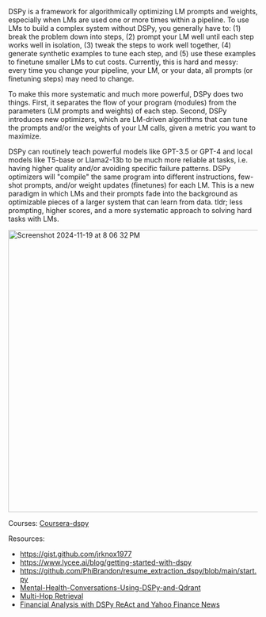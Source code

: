 DSPy is a framework for algorithmically optimizing LM prompts and weights, especially when LMs are used one or more times within a pipeline. To use LMs to build a complex system without DSPy, you generally have to: (1) break the problem down into steps, (2) prompt your LM well until each step works well in isolation, (3) tweak the steps to work well together, (4) generate synthetic examples to tune each step, and (5) use these examples to finetune smaller LMs to cut costs. Currently, this is hard and messy: every time you change your pipeline, your LM, or your data, all prompts (or finetuning steps) may need to change.

To make this more systematic and much more powerful, DSPy does two things. First, it separates the flow of your program (modules) from the parameters (LM prompts and weights) of each step. Second, DSPy introduces new optimizers, which are LM-driven algorithms that can tune the prompts and/or the weights of your LM calls, given a metric you want to maximize.

DSPy can routinely teach powerful models like GPT-3.5 or GPT-4 and local models like T5-base or Llama2-13b to be much more reliable at tasks, i.e. having higher quality and/or avoiding specific failure patterns. DSPy optimizers will "compile" the same program into different instructions, few-shot prompts, and/or weight updates (finetunes) for each LM. This is a new paradigm in which LMs and their prompts fade into the background as optimizable pieces of a larger system that can learn from data. tldr; less prompting, higher scores, and a more systematic approach to solving hard tasks with LMs.

<img width="570" alt="Screenshot 2024-11-19 at 8 06 32 PM" src="https://github.com/user-attachments/assets/de2d46ae-f189-4dfb-82e1-6dc1e2007a0b">


Courses:
[Coursera-dspy](https://learn.deeplearning.ai/courses/dspy-build-optimize-agentic-apps/lesson/wwje4/debug-your-dspy-agent-with-mlflow-tracing)


Resources:
- https://gist.github.com/jrknox1977
- https://www.lycee.ai/blog/getting-started-with-dspy
- https://github.com/PhiBrandon/resume_extraction_dspy/blob/main/start.py 
- [Mental-Health-Conversations-Using-DSPy-and-Qdrant](https://github.com/manas95826/Mental-Health-Conversations-Using-DSPy-and-Qdrant/blob/main/app.py)
- [Multi-Hop Retrieval](https://dspy.ai/tutorials/multihop_search/)
- [Financial Analysis with DSPy ReAct and Yahoo Finance News](https://dspy.ai/tutorials/yahoo_finance_react/)
